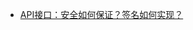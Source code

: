 
- [API接口：安全如何保证？签名如何实现？](https://mp.weixin.qq.com/s?__biz=MzAxODcyNjEzNQ==&mid=2247494700&idx=1&sn=e960ea709050b038dbc13a0fbc56ede7&chksm=9bd341b4aca4c8a2891c7b717a14c4313bbd9304c1a13217e63c175c307b5635ff9973aebc46&scene=21#wechat_redirect)